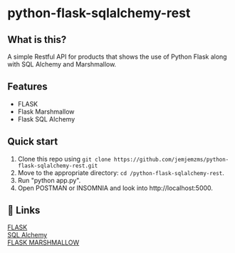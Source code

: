 # python-flask-sqlalchemy-rest

## What is this?
A simple Restful API for products that shows the use of Python Flask along with SQL Alchemy and Marshmallow.

## Features

  * FLASK <br />
  * Flask Marshmallow <br />
  * Flask SQL Alchemy
  
## Quick start

1. Clone this repo using `git clone https://github.com/jemjemzms/python-flask-sqlalchemy-rest.git`
2. Move to the appropriate directory: `cd /python-flask-sqlalchemy-rest`.<br />
6. Run "python app.py".<br />
7. Open POSTMAN or INSOMNIA and look into http://localhost:5000.

## 💫 Links

[FLASK](http://flask.pocoo.org/) <br />
[SQL Alchemy](http://flask-sqlalchemy.pocoo.org/) <br />
[FLASK MARSHMALLOW](https://flask-marshmallow.readthedocs.io/en/latest/)